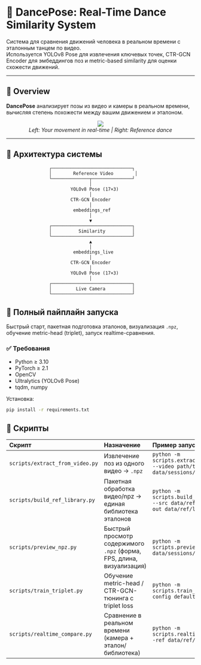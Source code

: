 # 🕺 **DancePose: Real-Time Dance Similarity System**

Система для сравнения движений человека в реальном времени с эталонным танцем по видео.  
Используется YOLOv8 Pose для извлечения ключевых точек, CTR-GCN Encoder для эмбеддингов поз и metric-based similarity для оценки схожести движений.

---

## 🌟 Overview

**DancePose** анализирует позы из видео и камеры в реальном времени, вычисляя степень похожести между вашим движением и эталоном.

<div align="center">
  <img src="https://github.com/user-attachments/assets/be8c5f8d-88d8-4d88-9fd3-c6f9a94559cd"/>
  <br>
  <em>Left: Your movement in real-time | Right: Reference dance</em>
</div>

---

## 🧠 Архитектура системы

```text
                ┌──────────────────────────────┐
                │        Reference Video        │
                └──────────────┬───────────────┘
                               │
                        YOLOv8 Pose (17×3)
                               │
                        CTR-GCN Encoder
                               │
                         embeddings_ref
                               │
                               ▼
                ┌──────────────────────────────┐
                │          Similarity          │
                └──────────────────────────────┘
                               ▲
                               │
                         embeddings_live
                               │
                        CTR-GCN Encoder
                               │
                        YOLOv8 Pose (17×3)
                               │
                ┌──────────────────────────────┐
                │         Live Camera          │
                └──────────────────────────────┘
```

## 🚦 Полный пайплайн запуска

Быстрый старт, пакетная подготовка эталонов, визуализация `.npz`, обучение metric-head (triplet), запуск realtime-сравнения.

### ✅ Требования
- Python ≥ 3.10
- PyTorch ≥ 2.1
- OpenCV
- Ultralytics (YOLOv8 Pose)
- tqdm, numpy

Установка:
```bash
pip install -r requirements.txt
```

## 🧩 Скрипты

|             Скрипт               |                    Назначение                  |                         Пример запуска                      |
|:---------------------------------|:-----------------------------------------------|:------------------------------------------------------------|
| `scripts/extract_from_video.py` | Извлечение поз из одного видео → `.npz` | `python -m scripts.extract_from_video --video path/to.mp4 --out data/sessions/name.npz` |
| `scripts/build_ref_library.py` | Пакетная обработка видео/npz → единая библиотека эталонов | `python -m scripts.build_ref_library --src data/ref_videos --out data/ref/library.npz` |
| `scripts/preview_npz.py` | Быстрый просмотр содержимого `.npz` (форма, FPS, длина, визуализация) | `python -m scripts.preview_npz --npz data/sessions/name.npz` |
| `scripts/train_triplet.py` | Обучение metric-head / CTR-GCN-тюнинга с triplet loss | `python -m scripts.train_triplet --config default.yaml` |
| `scripts/realtime_compare.py` | Сравнение в реальном времени (камера + эталон/библиотека) | `python -m scripts.realtime_compare --ref data/ref/library.npz` |

